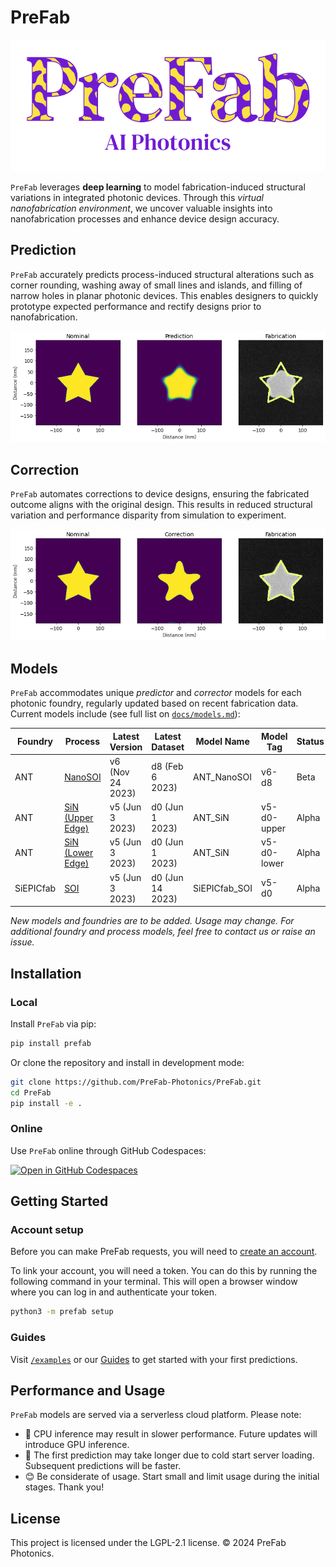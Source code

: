 # PreFab

![PreFab logo](https://github.com/PreFab-Photonics/PreFab/blob/main/assets/logo.png?raw=true)

`PreFab` leverages **deep learning** to model fabrication-induced structural variations in integrated photonic devices. Through this _virtual nanofabrication environment_, we uncover valuable insights into nanofabrication processes and enhance device design accuracy.

## Prediction

`PreFab` accurately predicts process-induced structural alterations such as corner rounding, washing away of small lines and islands, and filling of narrow holes in planar photonic devices. This enables designers to quickly prototype expected performance and rectify designs prior to nanofabrication.

![Example of PreFab prediction](https://github.com/PreFab-Photonics/PreFab/blob/main/assets/promo_p.png?raw=true)

## Correction

`PreFab` automates corrections to device designs, ensuring the fabricated outcome aligns with the original design. This results in reduced structural variation and performance disparity from simulation to experiment.

![Example of PreFab correction](https://github.com/PreFab-Photonics/PreFab/blob/main/assets/promo_c.png?raw=true)

## Models

`PreFab` accommodates unique _predictor_ and _corrector_ models for each photonic foundry, regularly updated based on recent fabrication data. Current models include (see full list on [`docs/models.md`](https://github.com/PreFab-Photonics/PreFab/blob/main/docs/models.md)):

| Foundry   | Process                                                                            | Latest Version   | Latest Dataset   | Model Name    | Model Tag   | Status |
| --------- | ---------------------------------------------------------------------------------- | ---------------- | ---------------- | ------------- | ----------- | ------ |
| ANT       | [NanoSOI](https://www.appliednt.com/nanosoi-fabrication-service/)                  | v6 (Nov 24 2023) | d8 (Feb 6 2023)  | ANT_NanoSOI   | v6-d8       | Beta   |
| ANT       | [SiN (Upper Edge)](https://www.appliednt.com/nanosoi/sys/resources/specs_nitride/) | v5 (Jun 3 2023)  | d0 (Jun 1 2023)  | ANT_SiN       | v5-d0-upper | Alpha  |
| ANT       | [SiN (Lower Edge)](https://www.appliednt.com/nanosoi/sys/resources/specs_nitride/) | v5 (Jun 3 2023)  | d0 (Jun 1 2023)  | ANT_SiN       | v5-d0-lower | Alpha  |
| SiEPICfab | [SOI](https://siepic.ca/fabrication/)                                              | v5 (Jun 3 2023)  | d0 (Jun 14 2023) | SiEPICfab_SOI | v5-d0       | Alpha  |

_New models and foundries are to be added. Usage may change. For additional foundry and process models, feel free to contact us or raise an issue._

## Installation

### Local

Install `PreFab` via pip:

```sh
pip install prefab
```

Or clone the repository and install in development mode:

```sh
git clone https://github.com/PreFab-Photonics/PreFab.git
cd PreFab
pip install -e .
```

### Online

Use `PreFab` online through GitHub Codespaces:

[![Open in GitHub Codespaces](https://github.com/codespaces/badge.svg)](https://github.com/codespaces/new?machine=basicLinux32gb&repo=608330448&ref=main&devcontainer_path=.devcontainer%2Fdevcontainer.json&location=EastUs)

## Getting Started

### Account setup

Before you can make PreFab requests, you will need to [create an account](https://www.prefabphotonics.com/login).

To link your account, you will need a token. You can do this by running the following command in your terminal. This will open a browser window where you can log in and authenticate your token.

```sh
python3 -m prefab setup
```

### Guides

Visit [`/examples`](https://github.com/PreFab-Photonics/PreFab/tree/main/examples) or our [Guides](https://www.prefabphotonics.com/docs/guides/predictions) to get started with your first predictions.

## Performance and Usage

`PreFab` models are served via a serverless cloud platform. Please note:

- 🐢 CPU inference may result in slower performance. Future updates will introduce GPU inference.
- 🥶 The first prediction may take longer due to cold start server loading. Subsequent predictions will be faster.
- 😊 Be considerate of usage. Start small and limit usage during the initial stages. Thank you!

## License

This project is licensed under the LGPL-2.1 license. © 2024 PreFab Photonics.
